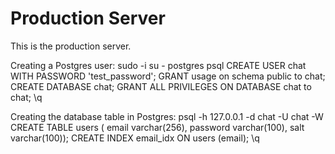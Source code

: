 # Production Server

This is the production server.

Creating a Postgres user:
  sudo -i
  su - postgres
  psql
  CREATE USER chat WITH PASSWORD 'test_password';
  GRANT usage on schema public to chat;
  CREATE DATABASE chat;
  GRANT ALL PRIVILEGES ON DATABASE chat to chat;
  \q

Creating the database table in Postgres:
  psql -h 127.0.0.1 -d chat -U chat -W
  CREATE TABLE users (
      email varchar(256),
      password varchar(100),
      salt varchar(100));
  CREATE INDEX email_idx ON users (email);
  \q
